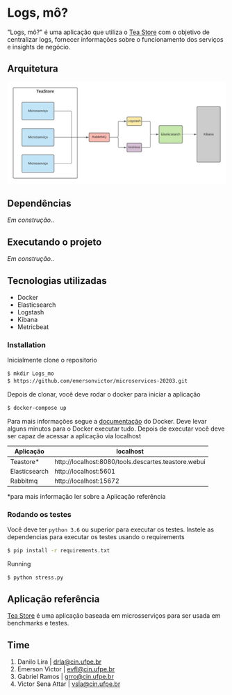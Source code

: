 # Logs, mô?

"Logs, mô?" é uma aplicação que utiliza o [Tea Store](https://github.com/DescartesResearch/TeaStore) com o objetivo de centralizar logs, fornecer informações sobre o funcionamento dos serviços e insights de negócio.

## Arquitetura
![Arquitetura do projeto, que utiliza docker e elk stack, junto aos microsserviços da aplicação TeaStore](./assets/arquitetura2.jpeg)

## Dependências
*Em construção..*

## Executando o projeto
*Em construção..*

## Tecnologias utilizadas
* Docker
* Elasticsearch
* Logstash
* Kibana
* Metricbeat

### Installation

Inicialmente clone o repositorio

```sh
$ mkdir Logs_mo
$ https://github.com/emersonvictor/microservices-20203.git
```

Depois de clonar, você deve rodar o docker para iniciar a aplicação

```sh
$ docker-compose up 
```
Para mais informações segue a [documentação](https://docs.docker.com/) do Docker.
Deve levar alguns minutos para o Docker executar tudo. 
Depois de executar você deve ser capaz de acessar a aplicação via localhost

| Aplicação | localhost |
| ------ | ------ |
| Teastore* | http://localhost:8080/tools.descartes.teastore.webui|
| Elasticsearch | http://localhost:5601 |
| Rabbitmq | http://localhost:15672 |

*para mais informação ler sobre a Aplicação referência

### Rodando os testes

Você deve ter `python 3.6` ou superior para executar os testes. 
Instele as dependencias para executar os testes usando o requirements

```sh
$ pip install -r requirements.txt
```

Running

```sh
$ python stress.py 
```

## Aplicação referência
[Tea Store](https://github.com/DescartesResearch/TeaStore) é uma aplicação baseada em microsserviços para ser usada em benchmarks e testes.

## Time
1. Danilo Lira | <drla@cin.ufpe.br>
2. Emerson Victor | <evfl@cin.ufpe.br>
3. Gabriel Ramos | <grro@cin.ufpe.br>
4. Victor Sena Attar | <vsla@cin.ufpe.br>
